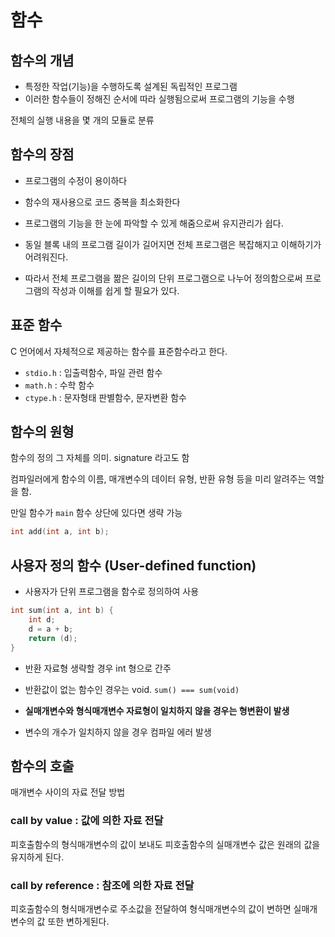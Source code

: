 # 함수

## 함수의 개념

* 특정한 작업(기능)을 수행하도록 설계된 독립적인 프로그램
* 이러한 함수들이 정해진 순서에 따라 실행됨으로써 프로그램의 기능을 수행

전체의 실행 내용을 몇 개의 모듈로 분류

## 함수의 장점

* 프로그램의 수정이 용이하다
* 함수의 재사용으로 코드 중복을 최소화한다
* 프로그램의 기능을 한 눈에 파악할 수 있게 해줌으로써 유지관리가 쉽다.

* 동일 블록 내의 프로그램 길이가 길어지면 전체 프로그램은 복잡해지고 이해하기가 어려워진다.
* 따라서 전체 프로그램을 짦은 길이의 단위 프로그램으로 나누어 정의함으로써 프로그램의 작성과 이해를 쉽게 할 필요가 있다. 

## 표준 함수

C 언어에서 자체적으로 제공하는 함수를 표준함수라고 한다.

* `stdio.h` : 입출력함수, 파일 관련 함수
* `math.h` : 수학 함수
* `ctype.h` : 문자형태 판별함수, 문자변환 함수

## 함수의 원형

함수의 정의 그 자체를 의미. signature 라고도 함

컴파일러에게 함수의 이름, 매개변수의 데이터 유형, 반환 유형 등을 미리 알려주는 역할을 함.

만일 함수가 `main` 함수 상단에 있다면 생략 가능

```c
int add(int a, int b);
```

## 사용자 정의 함수 (User-defined function)

* 사용자가 단위 프로그램을 함수로 정의하여 사용

```c
int sum(int a, int b) {
    int d;
    d = a + b;
    return (d);
}
```

* 반환 자료형 생략할 경우 int 형으로 간주
* 반환값이 없는 함수인 경우는 void. `sum() === sum(void)`

* **실매개변수와 형식매개변수 자료형이 일치하지 않을 경우는 형변환이 발생**
* 변수의 개수가 일치하지 않을 경우 컴파일 에러 발생

## 함수의 호출

매개변수 사이의 자료 전달 방법

### call by value : 값에 의한 자료 전달

피호출함수의 형식매개변수의 값이 보내도 피호출함수의 실매개변수 값은 원래의 값을 유지하게 된다.

### call by reference : 참조에 의한 자료 전달

피호출함수의 형식매개변수로 주소값을 전달하여 형식매개변수의 값이 변하면 실매개변수의 값 또한 변하게된다.
